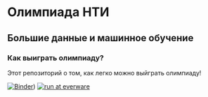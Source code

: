 # Олимпиада НТИ
## Большие данные и машинное обучение
### Как выиграть олимпиаду?

Этот репозиторий о том, как легко можно выйграть олимпиаду!

[![Binder](http://mybinder.org/badge.svg)](http://mybinder.org:/repo/xenx/nti))
[![run at everware](https://img.shields.io/badge/run%20me-@everware-blue.svg?style=flat)](https://everware.rep.school.yandex.net/hub/oauth_login?repourl=https://github.com/xenx/nti)
